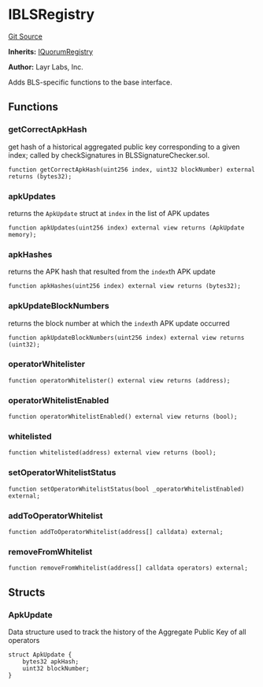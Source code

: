 # IBLSRegistry
[Git Source](https://github.com/Sabnock01/eigenlayer-contracts/blob/fa80db0202cf74fb2bae3ffc6aa6db988074a698/src/contracts/interfaces/IBLSRegistry.sol)

**Inherits:**
[IQuorumRegistry](/docs/docgen/src/src/contracts/interfaces/IQuorumRegistry.sol/interface.IQuorumRegistry.md)

**Author:**
Layr Labs, Inc.

Adds BLS-specific functions to the base interface.


## Functions
### getCorrectApkHash

get hash of a historical aggregated public key corresponding to a given index;
called by checkSignatures in BLSSignatureChecker.sol.


```solidity
function getCorrectApkHash(uint256 index, uint32 blockNumber) external returns (bytes32);
```

### apkUpdates

returns the `ApkUpdate` struct at `index` in the list of APK updates


```solidity
function apkUpdates(uint256 index) external view returns (ApkUpdate memory);
```

### apkHashes

returns the APK hash that resulted from the `index`th APK update


```solidity
function apkHashes(uint256 index) external view returns (bytes32);
```

### apkUpdateBlockNumbers

returns the block number at which the `index`th APK update occurred


```solidity
function apkUpdateBlockNumbers(uint256 index) external view returns (uint32);
```

### operatorWhitelister


```solidity
function operatorWhitelister() external view returns (address);
```

### operatorWhitelistEnabled


```solidity
function operatorWhitelistEnabled() external view returns (bool);
```

### whitelisted


```solidity
function whitelisted(address) external view returns (bool);
```

### setOperatorWhitelistStatus


```solidity
function setOperatorWhitelistStatus(bool _operatorWhitelistEnabled) external;
```

### addToOperatorWhitelist


```solidity
function addToOperatorWhitelist(address[] calldata) external;
```

### removeFromWhitelist


```solidity
function removeFromWhitelist(address[] calldata operators) external;
```

## Structs
### ApkUpdate
Data structure used to track the history of the Aggregate Public Key of all operators


```solidity
struct ApkUpdate {
    bytes32 apkHash;
    uint32 blockNumber;
}
```


